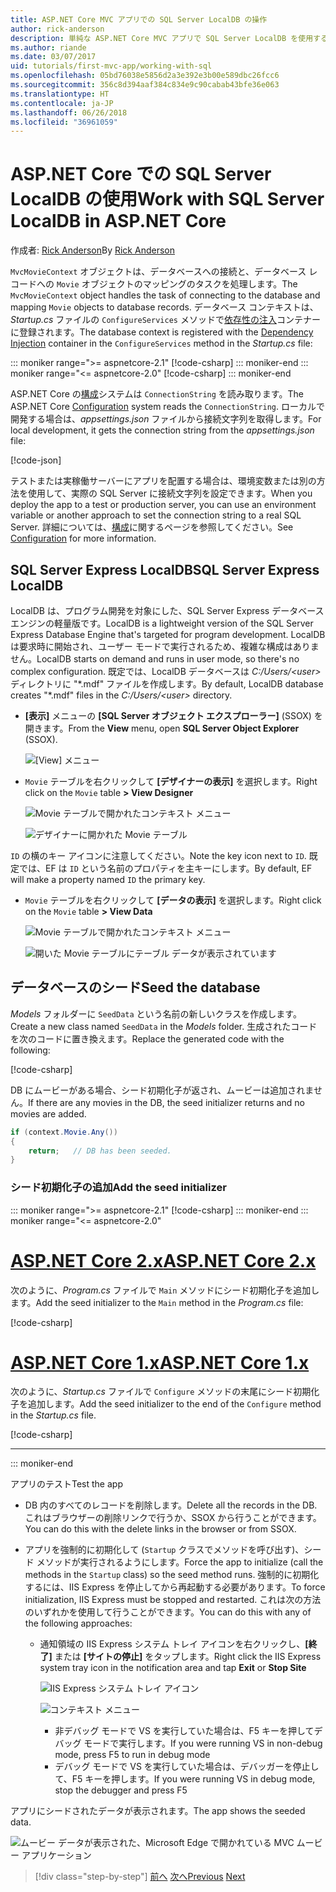 ```yaml
---
title: ASP.NET Core MVC アプリでの SQL Server LocalDB の操作
author: rick-anderson
description: 単純な ASP.NET Core MVC アプリで SQL Server LocalDB を使用する方法について説明します。
ms.author: riande
ms.date: 03/07/2017
uid: tutorials/first-mvc-app/working-with-sql
ms.openlocfilehash: 05bd76038e5856d2a3e392e3b00e589dbc26fcc6
ms.sourcegitcommit: 356c8d394aaf384c834e9c90cabab43bfe36e063
ms.translationtype: HT
ms.contentlocale: ja-JP
ms.lasthandoff: 06/26/2018
ms.locfileid: "36961059"
---
```

# <a name="work-with-sql-server-localdb-in-aspnet-core"></a><span data-ttu-id="82879-103">ASP.NET Core での SQL Server LocalDB の使用</span><span class="sxs-lookup"><span data-stu-id="82879-103">Work with SQL Server LocalDB in ASP.NET Core</span></span>

<span data-ttu-id="82879-104">作成者: [Rick Anderson](https://twitter.com/RickAndMSFT)</span><span class="sxs-lookup"><span data-stu-id="82879-104">By [Rick Anderson](https://twitter.com/RickAndMSFT)</span></span>

<span data-ttu-id="82879-105">`MvcMovieContext` オブジェクトは、データベースへの接続と、データベース レコードへの `Movie` オブジェクトのマッピングのタスクを処理します。</span><span class="sxs-lookup"><span data-stu-id="82879-105">The `MvcMovieContext` object handles the task of connecting to the database and mapping `Movie` objects to database records.</span></span> <span data-ttu-id="82879-106">データベース コンテキストは、*Startup.cs* ファイルの `ConfigureServices` メソッドで[依存性の注入](xref:fundamentals/dependency-injection)コンテナーに登録されます。</span><span class="sxs-lookup"><span data-stu-id="82879-106">The database context is registered with the [Dependency Injection](xref:fundamentals/dependency-injection) container in the `ConfigureServices` method in the *Startup.cs* file:</span></span>

::: moniker range=">= aspnetcore-2.1"
[!code-csharp[](~/tutorials/first-mvc-app/start-mvc/sample/MvcMovie21/Startup.cs?name=ConfigureServices&highlight=13-99)]
::: moniker-end
::: moniker range="<= aspnetcore-2.0"
[!code-csharp[](~/tutorials/first-mvc-app/start-mvc/sample/MvcMovie/Startup.cs?name=ConfigureServices&highlight=6-7)]
::: moniker-end

<span data-ttu-id="82879-107">ASP.NET Core の[構成](xref:fundamentals/configuration/index)システムは `ConnectionString` を読み取ります。</span><span class="sxs-lookup"><span data-stu-id="82879-107">The ASP.NET Core [Configuration](xref:fundamentals/configuration/index) system reads the `ConnectionString`.</span></span> <span data-ttu-id="82879-108">ローカルで開発する場合は、*appsettings.json* ファイルから接続文字列を取得します。</span><span class="sxs-lookup"><span data-stu-id="82879-108">For local development, it gets the connection string from the *appsettings.json* file:</span></span>

[!code-json[](start-mvc/sample/MvcMovie/appsettings.json?highlight=2&range=8-10)]

<span data-ttu-id="82879-109">テストまたは実稼働サーバーにアプリを配置する場合は、環境変数または別の方法を使用して、実際の SQL Server に接続文字列を設定できます。</span><span class="sxs-lookup"><span data-stu-id="82879-109">When you deploy the app to a test or production server, you can use an environment variable or another approach to set the connection string to a real SQL Server.</span></span> <span data-ttu-id="82879-110">詳細については、[構成](xref:fundamentals/configuration/index)に関するページを参照してください。</span><span class="sxs-lookup"><span data-stu-id="82879-110">See [Configuration](xref:fundamentals/configuration/index) for more information.</span></span>

## <a name="sql-server-express-localdb"></a><span data-ttu-id="82879-111">SQL Server Express LocalDB</span><span class="sxs-lookup"><span data-stu-id="82879-111">SQL Server Express LocalDB</span></span>

<span data-ttu-id="82879-112">LocalDB は、プログラム開発を対象にした、SQL Server Express データベース エンジンの軽量版です。</span><span class="sxs-lookup"><span data-stu-id="82879-112">LocalDB is a lightweight version of the SQL Server Express Database Engine that's targeted for program development.</span></span> <span data-ttu-id="82879-113">LocalDB は要求時に開始され、ユーザー モードで実行されるため、複雑な構成はありません。</span><span class="sxs-lookup"><span data-stu-id="82879-113">LocalDB starts on demand and runs in user mode, so there's no complex configuration.</span></span> <span data-ttu-id="82879-114">既定では、LocalDB データベースは *C:/Users/\<user\>* ディレクトリに "\*.mdf" ファイルを作成します。</span><span class="sxs-lookup"><span data-stu-id="82879-114">By default, LocalDB database creates "\*.mdf" files in the *C:/Users/\<user\>* directory.</span></span>

* <span data-ttu-id="82879-115">**[表示]** メニューの **[SQL Server オブジェクト エクスプローラー]** (SSOX) を開きます。</span><span class="sxs-lookup"><span data-stu-id="82879-115">From the **View** menu, open **SQL Server Object Explorer** (SSOX).</span></span>

  ![[View] メニュー](working-with-sql/_static/ssox.png)

* <span data-ttu-id="82879-117">`Movie` テーブルを右クリックして **[デザイナーの表示]** を選択します。</span><span class="sxs-lookup"><span data-stu-id="82879-117">Right click on the `Movie` table **> View Designer**</span></span>

  ![Movie テーブルで開かれたコンテキスト メニュー](working-with-sql/_static/design.png)

  ![デザイナーに開かれた Movie テーブル](working-with-sql/_static/dv.png)

<span data-ttu-id="82879-120">`ID` の横のキー アイコンに注意してください。</span><span class="sxs-lookup"><span data-stu-id="82879-120">Note the key icon next to `ID`.</span></span> <span data-ttu-id="82879-121">既定では、EF は `ID` という名前のプロパティを主キーにします。</span><span class="sxs-lookup"><span data-stu-id="82879-121">By default, EF will make a property named `ID` the primary key.</span></span>

* <span data-ttu-id="82879-122">`Movie` テーブルを右クリックして **[データの表示]** を選択します。</span><span class="sxs-lookup"><span data-stu-id="82879-122">Right click on the `Movie` table **> View Data**</span></span>

  ![Movie テーブルで開かれたコンテキスト メニュー](working-with-sql/_static/ssox2.png)

  ![開いた Movie テーブルにテーブル データが表示されています](working-with-sql/_static/vd22.png)

## <a name="seed-the-database"></a><span data-ttu-id="82879-125">データベースのシード</span><span class="sxs-lookup"><span data-stu-id="82879-125">Seed the database</span></span>

<span data-ttu-id="82879-126">*Models* フォルダーに `SeedData` という名前の新しいクラスを作成します。</span><span class="sxs-lookup"><span data-stu-id="82879-126">Create a new class named `SeedData` in the *Models* folder.</span></span> <span data-ttu-id="82879-127">生成されたコードを次のコードに置き換えます。</span><span class="sxs-lookup"><span data-stu-id="82879-127">Replace the generated code with the following:</span></span>

[!code-csharp[](start-mvc/sample/MvcMovie/Models/SeedData.cs?name=snippet_1)]

<span data-ttu-id="82879-128">DB にムービーがある場合、シード初期化子が返され、ムービーは追加されません。</span><span class="sxs-lookup"><span data-stu-id="82879-128">If there are any movies in the DB, the seed initializer returns and no movies are added.</span></span>

```csharp
if (context.Movie.Any())
{
    return;   // DB has been seeded.
}
```

<a name="si"></a>
### <a name="add-the-seed-initializer"></a><span data-ttu-id="82879-129">シード初期化子の追加</span><span class="sxs-lookup"><span data-stu-id="82879-129">Add the seed initializer</span></span>

::: moniker range=">= aspnetcore-2.1"
[!code-csharp[](~/tutorials/first-mvc-app/start-mvc/sample/MvcMovie21/Program.cs)]
::: moniker-end
::: moniker range="<= aspnetcore-2.0"

# <a name="aspnet-core-2xtabaspnetcore2x"></a>[<span data-ttu-id="82879-130">ASP.NET Core 2.x</span><span class="sxs-lookup"><span data-stu-id="82879-130">ASP.NET Core 2.x</span></span>](#tab/aspnetcore2x/)

<span data-ttu-id="82879-131">次のように、*Program.cs* ファイルで `Main` メソッドにシード初期化子を追加します。</span><span class="sxs-lookup"><span data-stu-id="82879-131">Add the seed initializer to the `Main` method in the *Program.cs* file:</span></span>

[!code-csharp[](start-mvc/sample/MvcMovie/Program.cs?highlight=6,14-32)]

# <a name="aspnet-core-1xtabaspnetcore1x"></a>[<span data-ttu-id="82879-132">ASP.NET Core 1.x</span><span class="sxs-lookup"><span data-stu-id="82879-132">ASP.NET Core 1.x</span></span>](#tab/aspnetcore1x/)

<span data-ttu-id="82879-133">次のように、*Startup.cs* ファイルで `Configure` メソッドの末尾にシード初期化子を追加します。</span><span class="sxs-lookup"><span data-stu-id="82879-133">Add the seed initializer to the end of the `Configure` method in the *Startup.cs* file.</span></span>

[!code-csharp[](start-mvc/sample/MvcMovie/Startup.cs?highlight=9&name=snippet_seed)]

---
::: moniker-end

<span data-ttu-id="82879-134">アプリのテスト</span><span class="sxs-lookup"><span data-stu-id="82879-134">Test the app</span></span>

* <span data-ttu-id="82879-135">DB 内のすべてのレコードを削除します。</span><span class="sxs-lookup"><span data-stu-id="82879-135">Delete all the records in the DB.</span></span> <span data-ttu-id="82879-136">これはブラウザーの削除リンクで行うか、SSOX から行うことができます。</span><span class="sxs-lookup"><span data-stu-id="82879-136">You can do this with the delete links in the browser or from SSOX.</span></span>
* <span data-ttu-id="82879-137">アプリを強制的に初期化して (`Startup` クラスでメソッドを呼び出す)、シード メソッドが実行されるようにします。</span><span class="sxs-lookup"><span data-stu-id="82879-137">Force the app to initialize (call the methods in the `Startup` class) so the seed method runs.</span></span> <span data-ttu-id="82879-138">強制的に初期化するには、IIS Express を停止してから再起動する必要があります。</span><span class="sxs-lookup"><span data-stu-id="82879-138">To force initialization, IIS Express must be stopped and restarted.</span></span> <span data-ttu-id="82879-139">これは次の方法のいずれかを使用して行うことができます。</span><span class="sxs-lookup"><span data-stu-id="82879-139">You can do this with any of the following approaches:</span></span>

  * <span data-ttu-id="82879-140">通知領域の IIS Express システム トレイ アイコンを右クリックし、**[終了]** または **[サイトの停止]** をタップします。</span><span class="sxs-lookup"><span data-stu-id="82879-140">Right click the IIS Express system tray icon in the notification area and tap **Exit** or **Stop Site**</span></span>

    ![IIS Express システム トレイ アイコン](working-with-sql/_static/iisExIcon.png)

    ![コンテキスト メニュー](working-with-sql/_static/stopIIS.png)

    * <span data-ttu-id="82879-143">非デバッグ モードで VS を実行していた場合は、F5 キーを押してデバッグ モードで実行します。</span><span class="sxs-lookup"><span data-stu-id="82879-143">If you were running VS in non-debug mode, press F5 to run in debug mode</span></span>
    * <span data-ttu-id="82879-144">デバッグ モードで VS を実行していた場合は、デバッガーを停止して、F5 キーを押します。</span><span class="sxs-lookup"><span data-stu-id="82879-144">If you were running VS in debug mode, stop the debugger and press F5</span></span>

<span data-ttu-id="82879-145">アプリにシードされたデータが表示されます。</span><span class="sxs-lookup"><span data-stu-id="82879-145">The app shows the seeded data.</span></span>

![ムービー データが表示された、Microsoft Edge で開かれている MVC ムービー アプリケーション](working-with-sql/_static/m55.png)

> [!div class="step-by-step"]
> <span data-ttu-id="82879-147">[前へ](adding-model.md)
> [次へ](controller-methods-views.md)</span><span class="sxs-lookup"><span data-stu-id="82879-147">[Previous](adding-model.md)
[Next](controller-methods-views.md)</span></span>  
